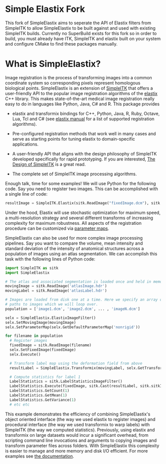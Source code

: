 Simple Elastix Fork
======================
This fork of SimpleElastix aims to seperate the API of Elastix filters from SimpleITK to allow SimpleElastix to be built against and used with existing SimpleITK builds. Currently no SuperBuild exists for this fork so in order to build, you must already have ITK, SimpleITK and elastix built on your system and configure CMake to find these packages manually.

What is SimpleElastix?
======================
Image registration is the process of transforming images into a common coordinate system so corresponding pixels represent homologous biological points. SimpleElastix is an extension of [SimpleITK](https://github.com/SimpleITK/SimpleITK "SimpleITK github repository") that offers a user-friendly API to the popular image registration algorithms of the [elastix](http://elastix.isi.uu.nl/ "Elastix website") C++ library. This makes state-of-the-art medical image registration really easy to do in languages like Python, Java, C# and R. This package provides

- elastix and transformix bindings for C++, Python, Java, R, Ruby, Octave, Lua, Tcl and C# (see [elastix manual](http://elastix.isi.uu.nl/download/elastix_manual_v4.7.pdf "elastix manual") for a list of supported registration algorithms).
- Pre-configured registration methods that work well in many cases and serve as starting points for tuning elastix to domain-specific applications.

- A user-friendly API that aligns with the design philosophy of SimpleITK developed specifically for rapid prototyping. If you are interested, [The Design of SimpleITK](http://www.ncbi.nlm.nih.gov/pmc/articles/PMC3874546/ "PubMed") is a great read.
- The complete set of SimpleITK image processing algorithms.

Enough talk, time for some examples! We will use Python for the following code. Say you need to register two images. This can be accomplished with a single line of code:

```python
resultImage = SimpleITK.Elastix(sitk.ReadImage("fixedImage.dcm"), sitk.ReadImage("movingImage.dcm"))
```

Under the hood, Elastix will use stochastic optimization for maximum speed, a multi-resolution strategy and several different transforms of increasing complexity for maximum robustness. All aspects of the registration procedure can be customized via [parameter maps](https://simpleelastix.readthedocs.io/ParameterMaps.html). 

SimpleElastix can also be used for more complex image processing pipelines. Say you want to compare the volume, mean intensity and standard deviation of the intensity of anatomical structures across a population of images using an atlas segmentation. We can accomplish this task with the following lines of Python code:

```python
import SimpleITK as sitk
import SimpleElastix

# The atlas and associated segmentation is loaded once and held in memory
movingImage = sitk.ReadImage('atlasImage.hdr')
movingLabel = sitk.ReadImage('atlasLabel.hdr')

# Images are loaded from disk one at a time. Here we specify an array of 
# paths to images which we will loop over. 
population = ['image1.dcm', 'image2.dcm', ... , 'imageN.dcm']

selx = SimpleElastix.ElastixImageFilter()
selx.SetMovingImage(movingImage)
selx.SetParameterMap(selx.GetDefaultParameterMap('nonrigid'))

for filename in population
  # Register images
  fixedImage = sitk.ReadImage(filename)
  selx.SetFixedImage(fixedImage)
  selx.Execute()

  # Transform label map using the deformation field from above
  resultLabel = SimpleElastix.Transformix(movingLabel, selx.GetTransformParameterMap())

  # Compute statistics for label 1
  LabelStatistics = sitk.LabelStatisticsImageFilter()
  LabelStatistics.Execute(fixedImage, sitk.Cast(resultLabel, sitk.sitkInt8))
  LabelStatistics.GetCount(1)
  LabelStatistics.GetMean(1)
  LabelStatistics.GetVariance(1)
  # etc etc
```

This example demonstrates the efficiency of combining SimpleElastix's object oriented interface (the way we used elastix to register images) and procedural interface (the way we used transformix to warp labels) with SimpleITK (the way we computed statistics). Previously, using elastix and transformix on large datasets would incur a significant overhead, from scripting command line invocations and arguments to copying images and transform parameter files across folders. With SimpleElastix this complexity is easier to manage and more memory and disk I/O efficient. For more examples see [the documentation](https://simpleelastix.readthedocs.org/). 
